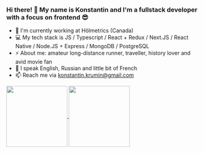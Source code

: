 ### Hi there! 👋 My name is Konstantin and I'm a fullstack developer with a focus on frontend :sunglasses:

- :briefcase: I'm currently working at Hölmetrics (Canada)
- :computer: My tech stack is JS / Typescript / React + Redux / Next.JS / React Native / Node.JS + Express / MongoDB / PostgreSQL
- ⚡ About me: amateur long-distance runner, traveller, history lover and avid movie fan
- :speech_balloon: I speak English, Russian and little bit of French
- 📫 Reach me via konstantin.krumin@gmail.com

<a href="https://github.com/anuraghazra/github-readme-stats">
  <img align="center" height="160" src="https://github-readme-stats.vercel.app/api?username=konstantinkrumin" />
</a>
<a href="https://github.com/anuraghazra/github-readme-stats">
  <img align="center" height="160" src="https://github-readme-stats.vercel.app/api/top-langs/?username=konstantinkrumin&langs_count=8&layout=compact&hide=php,blade,ejs" />
</a>
